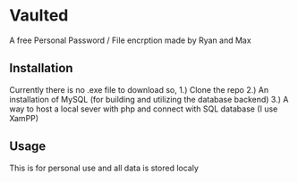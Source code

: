 # Vaulted
 A free Personal Password / File encrption made by Ryan and Max


## Installation
Currently there is no .exe file to download so,
1.) Clone the repo
2.) An installation of MySQL (for building and utilizing the database backend)
3.) A way to host a local sever with php and connect with SQL database (I use XamPP)



## Usage
This is for personal use and all data is stored localy 
